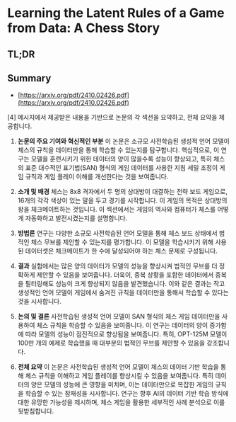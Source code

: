 # Learning the Latent Rules of a Game from Data: A Chess Story
## TL;DR
## Summary
- [https://arxiv.org/pdf/2410.02426.pdf](https://arxiv.org/pdf/2410.02426.pdf)

[4] 메시지에서 제공받은 내용을 기반으로 논문의 각 섹션을 요약하고, 전체 요약을 제공합니다.

1. **논문의 주요 기여와 혁신적인 부분**
   이 논문은 소규모 사전학습된 생성적 언어 모델이 체스의 규칙을 데이터만을 통해 학습할 수 있는지를 탐구합니다. 핵심적으로, 이 연구는 모델을 훈련시키기 위한 데이터의 양이 많을수록 성능이 향상되고, 특히 체스의 표준 대수적인 표기법(SAN) 형식의 게임 데이터를 사용한 지침 세밀 조정이 게임 규칙과 게임 플레이 이해를 개선한다는 것을 보여줍니다.

2. **소개 및 배경**
   체스는 8x8 격자에서 두 명의 상대방이 대결하는 전략 보드 게임으로, 16개의 각각 색상이 있는 말을 두고 경기를 시작합니다. 이 게임의 목적은 상대방의 왕을 체크메이트하는 것입니다. 이 섹션에서는 게임의 역사와 컴퓨터가 체스를 어떻게 자동화하고 발전시켰는지를 설명합니다.

3. **방법론**
   연구는 다양한 소규모 사전학습된 언어 모델을 통해 체스 보드 상태에서 법적인 체스 무브를 제안할 수 있는지를 평가합니다. 이 모델을 학습시키기 위해 사용된 데이터셋은 체크메이트가 한 수에 달성되어야 하는 체스 문제로 구성됩니다.

4. **결과**
   실험에서는 많은 양의 데이터가 모델의 성능을 향상시켜 법적인 무브를 더 정확하게 제안할 수 있음을 보여줍니다. 더욱이, 중복 상황을 포함한 데이터에서 중복을 필터링해도 성능이 크게 향상되지 않음을 발견했습니다. 이와 같은 결과는 작고 생성적인 언어 모델이 게임에서 숨겨진 규칙을 데이터만을 통해서 학습할 수 있다는 것을 시사합니다.

5. **논의 및 결론**
   사전학습된 생성적 언어 모델이 SAN 형식의 체스 게임 데이터만을 사용하여 체스 규칙을 학습할 수 있음을 보여줍니다. 이 연구는 데이터의 양이 증가함에 따라 모델의 성능이 점진적으로 향상됨을 보여줍니다. 특히, OPT-125M 모델이 100만 개의 예제로 학습했을 때 대부분의 법적인 무브를 제안할 수 있음을 강조합니다.

6. **전체 요약**
   이 논문은 사전학습된 생성적 언어 모델이 체스의 데이터 기반 학습을 통해 체스 규칙을 이해하고 게임 플레이를 향상시킬 수 있음을 보여줍니다. 특히 데이터의 양은 모델의 성능에 큰 영향을 미치며, 이는 데이터만으로 복잡한 게임의 규칙을 학습할 수 있는 잠재성을 시사합니다. 연구는 향후 AI의 데이터 기반 학습 방식에 대한 유망한 가능성을 제시하며, 체스 게임을 활용한 세부적인 사례 분석으로 이를 뒷받침합니다.